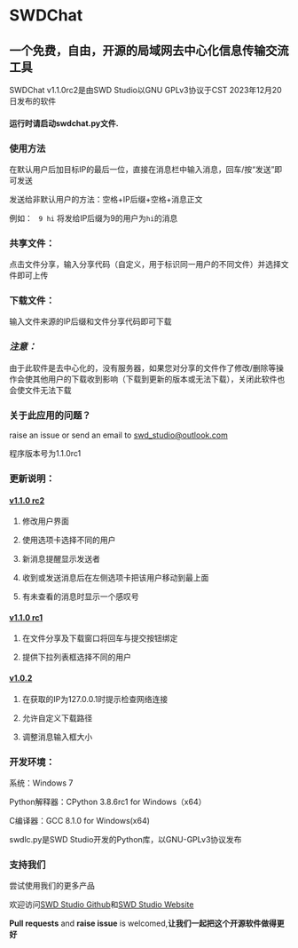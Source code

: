# SWDChat
## 一个免费，自由，开源的局域网去中心化信息传输交流工具

SWDChat v1.1.0rc2是由SWD Studio以GNU GPLv3协议于CST 2023年12月20日发布的软件

#### 运行时请启动swdchat.py文件.

### 使用方法
在默认用户后加目标IP的最后一位，直接在消息栏中输入消息，回车/按“发送”即可发送

发送给非默认用户的方法：空格+IP后缀+空格+消息正文

例如：
` 9 hi`
将发给IP后缀为9的用户为`hi`的消息

### 共享文件：

点击文件分享，输入分享代码（自定义，用于标识同一用户的不同文件）并选择文件即可上传

### 下载文件：

输入文件来源的IP后缀和文件分享代码即可下载

### _注意：_

由于此软件是去中心化的，没有服务器，如果您对分享的文件作了修改/删除等操作会使其他用户的下载收到影响（下载到更新的版本或无法下载），关闭此软件也会使文件无法下载

### 关于此应用的问题？

raise an issue or send an email to <swd_studio@outlook.com>

程序版本号为1.1.0rc1

### 更新说明：

#### [v1.1.0 rc2](https://github.com/swdstudio/swdchat/releases/tag/v1.1.0rc2 "前往")

1. 修改用户界面

2. 使用选项卡选择不同的用户

3. 新消息提醒显示发送者

4. 收到或发送消息后在左侧选项卡把该用户移动到最上面

5. 有未查看的消息时显示一个感叹号

#### [v1.1.0 rc1](https://github.com/swdstudio/swdchat/releases/tag/v1.1.0rc1 "前往")

1. 在文件分享及下载窗口将回车与提交按钮绑定

2. 提供下拉列表框选择不同的用户

#### [v1.0.2](https://github.com/swdstudio/swdchat/releases/tag/1.0.2 "前往")

1. 在获取的IP为127.0.0.1时提示检查网络连接

2. 允许自定义下载路径

3. 调整消息输入框大小

### 开发环境：
系统：Windows 7

Python解释器：CPython 3.8.6rc1 for Windows（x64）

C编译器：GCC 8.1.0 for Windows(x64)

swdlc.py是SWD Studio开发的Python库，以GNU-GPLv3协议发布

### 支持我们
尝试使用我们的更多产品

欢迎访问[SWD Studio Github](https://github.com/swdstudio "访问我们的github")和[SWD Studio Website](http://swd-go.ysepan.com "访问我们的国内下载站")

**Pull requests** and **raise issue** is welcomed,**让我们一起把这个开源软件做得更好**
